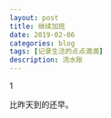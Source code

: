 ```yaml
---
layout: post
title: 继续加班
date: 2019-02-06
categories: blog
tags: [记录生活的点点滴滴]
description: 流水账
---
```


1 

比昨天到的还早。
















